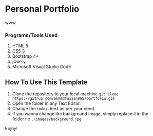 # Personal Portfolio

<a>www.

### Programs/Tools Used
1. HTML 5
1. CSS 3
1. Bootstrap 4+
1. jQuery
1. Microsoft Visual Studio Code

## How To Use This Template
1. Clone the repository to your local machine ``` git clone https://github.com/ahmadfaizan965/portfolio.git ```
1. Open the folder in any Text Editor.
1. Change the `index.html` as per your need.
1. if you wanna change the background image, simply replace it in the folder i.e `./images/background.jpg`

Enjoy!
